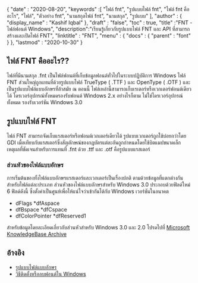 {
  "date" : "2020-08-20",
  "keywords" :[ "ไฟล์ fnt", "รูปแบบไฟล์ fnt", "ไฟล์ fnt คืออะไร", "ไฟล์", "ตัวอย่าง fnt", "นามสกุลไฟล์ fnt", "นามสกุล", "รูปแบบ" ],
  "author" : {
    "display_name" : "Kashif Iqbal"
},
  "draft" : "false",
  "toc" : true,
  "title" :"FNT - ไฟล์ฟอนต์ Windows",
  "description":"เรียนรู้เกี่ยวกับรูปแบบไฟล์ FNT และ API ที่สามารถสร้างและเปิดไฟล์ FNT",
  "linktitle" : "FNT",
  "menu" : {
    "docs" : {
      "parent" : "font"
}
},
  "lastmod" : "2020-10-30"
}

## ไฟล์ FNT คืออะไร??

ไฟล์ที่มีนามสกุล .fnt เป็นไฟล์ฟอนต์ที่เก็บข้อมูลฟอนต์ทั่วไปในระบบปฏิบัติการ Windows ไฟล์ FNT ส่วนใหญ่ถูกแทนที่ด้วยรูปแบบไฟล์ TrueType ( .TTF ) และ OpenType ( .OTF ) และเป็นรูปแบบไฟล์แบบอักษรที่ล้าสมัย ณ ตอนนี้ ไฟล์เหล่านี้สามารถเก็บเรเตอร์หรือเวกเตอร์ฟอนต์เดียวได้ ไดรเวอร์อุปกรณ์ทั้งหมดรองรับฟอนต์ Windows 2.x อย่างไรก็ตาม ไม่ใช่ไดรเวอร์อุปกรณ์ทั้งหมด
รองรับเวอร์ชัน Windows 3.0

## รูปแบบไฟล์ FNT

ไฟล์ FNT สามารถจัดเก็บแรสเตอร์หรือฟอนต์เวกเตอร์เดียวได้ รูปแบบเวกเตอร์ถูกใช้บ่อยกว่าโดย GDI เมื่อเทียบกับแรสเตอร์ซึ่งสัญลักษณ์ของกฎบัตรแต่ละอันถูกกำหนดโดยใช้บิตแมปขนาดเล็ก เหตุผลที่ชัดเจนสำหรับการแทนที่ .fnt ด้วย .ttf และ .otf คือรูปแบบแรสเตอร์

### ส่วนหัวของไฟล์แบบอักษร
การเริ่มต้นของทั้งไฟล์แบบอักษรแรสเตอร์และเวกเตอร์เป็นเรื่องปกติ ตามด้วยข้อมูลที่แตกต่างกันสำหรับไฟล์แต่ละประเภท ส่วนหัวของไฟล์แบบอักษรสำหรับ Windows 3.0 ประกอบด้วยฟิลด์ใหม่ 6 ฟิลด์ดังนี้ ซึ่งตั้งค่าเป็นศูนย์เพื่อให้แน่ใจว่าเข้ากันได้กับ Windows เวอร์ชันในอนาคต

* dFlags
*dfAspace
* dfBspace
*dfCspace
* dfColorPointer
*dfReserved1

สำหรับข้อมูลโดยละเอียดเกี่ยวกับส่วนหัวสำหรับ Windows 3.0 และ 2.0 โปรดไปที่ [Microsoft KnowledgeBase Archive](https://jeffpar.github.io/kbarchive/kb/065/Q65123/)

## อ้างอิง
* [รูปแบบไฟล์แบบอักษร](https://jeffpar.github.io/kbarchive/kb/065/Q65123/)
* [วิธีติดตั้งหรือลบฟอนต์ใน Windows](https://support.microsoft.com/en-us/windows/how-to-install-or-remove-a-font-in-windows-f12d0657-2fc8-7613-c76f-88d043b334b8)

